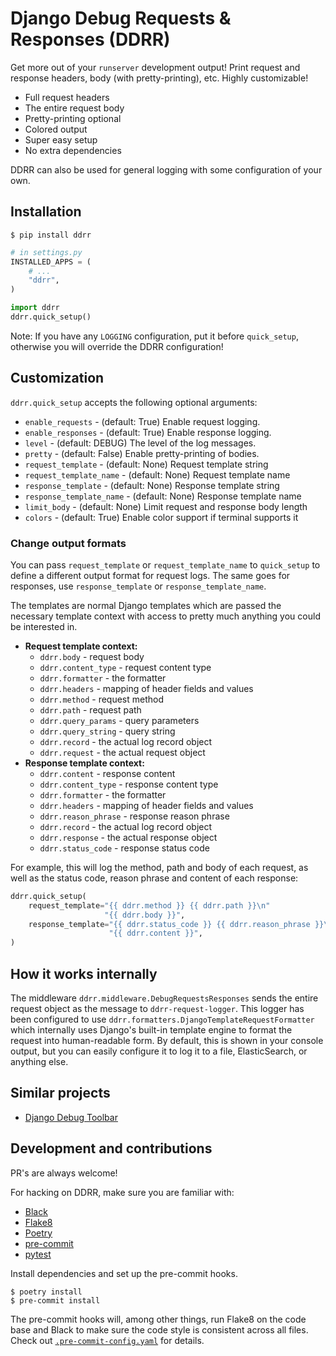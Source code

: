 # Django Debug Requests & Responses (DDRR)

Get more out of your `runserver` development output! Print request and response
headers, body (with pretty-printing), etc.  Highly customizable!

- Full request headers
- The entire request body
- Pretty-printing optional
- Colored output
- Super easy setup
- No extra dependencies

DDRR can also be used for general logging with some configuration of your own.

## Installation

```
$ pip install ddrr
```

```python
# in settings.py
INSTALLED_APPS = (
    # ...
    "ddrr",
)

import ddrr
ddrr.quick_setup()
```

Note: If you have any `LOGGING` configuration, put it before `quick_setup`,
otherwise you will override the DDRR configuration!

## Customization

`ddrr.quick_setup` accepts the following optional arguments:

- `enable_requests` - (default: True) Enable request logging.
- `enable_responses` - (default: True) Enable response logging.
- `level` - (default: DEBUG) The level of the log messages.
- `pretty` - (default: False) Enable pretty-printing of bodies.
- `request_template` - (default: None) Request template string
- `request_template_name` - (default: None) Request template name
- `response_template` - (default: None) Response template string
- `response_template_name` - (default: None) Response template name
- `limit_body` - (default: None) Limit request and response body length
- `colors` - (default: True) Enable color support if terminal supports it

### Change output formats

You can pass `request_template` or `request_template_name` to `quick_setup` to
define a different output format for request logs. The same goes for responses,
use `response_template` or `response_template_name`.

The templates are normal Django templates which are passed the necessary
template context with access to pretty much anything you could be interested in.

- **Request template context:**
  - `ddrr.body` - request body
  - `ddrr.content_type` - request content type
  - `ddrr.formatter` - the formatter
  - `ddrr.headers` - mapping of header fields and values
  - `ddrr.method` - request method
  - `ddrr.path` - request path
  - `ddrr.query_params` - query parameters
  - `ddrr.query_string` - query string
  - `ddrr.record` - the actual log record object
  - `ddrr.request` - the actual request object
- **Response template context:**
  - `ddrr.content` - response content
  - `ddrr.content_type` - response content type
  - `ddrr.formatter` - the formatter
  - `ddrr.headers` - mapping of header fields and values
  - `ddrr.reason_phrase` - response reason phrase
  - `ddrr.record` - the actual log record object
  - `ddrr.response` - the actual response object
  - `ddrr.status_code` - response status code

For example, this will log the method, path and body of each request, as well
as the status code, reason phrase and content of each response:

```python
ddrr.quick_setup(
    request_template="{{ ddrr.method }} {{ ddrr.path }}\n"
                     "{{ ddrr.body }}",
    response_template="{{ ddrr.status_code }} {{ ddrr.reason_phrase }}\n"
                      "{{ ddrr.content }}",
)
```

## How it works internally

The middleware `ddrr.middleware.DebugRequestsResponses` sends the entire
request object as the message to `ddrr-request-logger`.  This logger has been
configured to use `ddrr.formatters.DjangoTemplateRequestFormatter` which
internally uses Django's built-in template engine to format the request into
human-readable form. By default, this is shown in your console output, but you
can easily configure it to log it to a file, ElasticSearch, or anything else.

## Similar projects

- [Django Debug Toolbar](https://django-debug-toolbar.readthedocs.io)

## Development and contributions

PR's are always welcome!

For hacking on DDRR, make sure you are familiar with:

- [Black](https://github.com/ambv/black)
- [Flake8](http://flake8.pycqa.org/)
- [Poetry](https://poetry.eustace.io/)
- [pre-commit](https://github.com/pre-commit/pre-commit)
- [pytest](https://docs.pytest.org)

Install dependencies and set up the pre-commit hooks.

```
$ poetry install
$ pre-commit install
```

The pre-commit hooks will, among other things, run Flake8 on the code base and
Black to make sure the code style is consistent across all files.  Check out
[`.pre-commit-config.yaml`](.pre-commit-config.yaml) for details.
